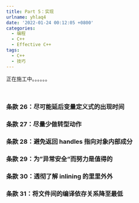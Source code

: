 ```yaml
---
title: Part 5：实现
urlname: yhlaq4
date: '2022-01-24 00:12:05 +0800'
categories:
  - 编程
  - C++
  - Effective C++
tags:
  - C++
  - 技巧
---
```


正在施工中。。。。。。
​

<!-- more -->

​

### 条款 26：尽可能延后变量定义式的出现时间

### 条款 27：尽量少做转型动作

### 条款 28：避免返回 handles 指向对象内部成分

### 条款 29：为”异常安全“而努力是值得的

### 条款 30：透彻了解 inlining 的里里外外

### 条款 31：将文件间的编译依存关系降至最低

